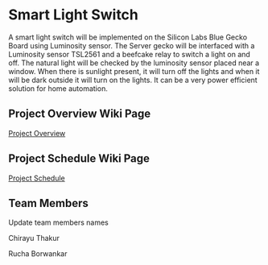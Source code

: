 # Smart Light Switch  
A smart light switch will be implemented on the Silicon Labs Blue Gecko Board using Luminosity sensor. The Server gecko will be interfaced with a Luminosity sensor TSL2561 and a beefcake relay to switch a light on and off. The natural light will be checked by the luminosity sensor placed near a window. When there is sunlight present, it will turn off the lights and when it will be dark outside it will turn on the lights. It can be a very power efficient solution for home automation.

## Project Overview Wiki Page
[Project Overview](https://github.com/CU-ECEN-5823/ecen5823-courseproject-chth2844/wiki/Project-Overview)


## Project Schedule Wiki Page
[Project Schedule](https://github.com/CU-ECEN-5823/ecen5823-courseproject-chth2844/wiki/Project-Schedule)

## Team Members
Update team members names

Chirayu Thakur

Rucha Borwankar


